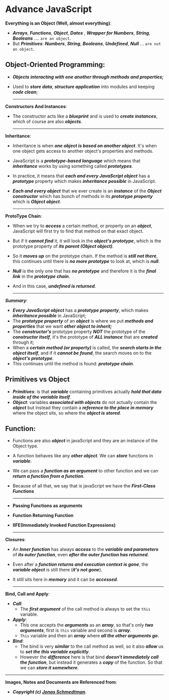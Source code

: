 # Advance JavaScript

**Everything is an Object (Well, almost everything)**:

- **_Arrays_**, **_Functions_**, **_Object_**, **_Dates_** , **_Wrapper for Numbers_**, **_String_**, **_Booleans_** .... `are an object`.
- But **_Primitives_**: **_Numbers_**, **_String_**, **_Booleans_**, **_Undefined_**, **_Null_** ... `are not an object`.

## Object-Oriented Programming:

- **_Objects interacting with one another through methods and properties;_**

- Used to **_store data_**, **_structure application_** into modules and keeping **_code clean_**;

  ***

**Constructors And Instances**:

- The constructor acts like a **_blueprint_** and is used to **_create instances_**, which of course are also **_objects_**.

  ***

**Inheritance**:

- Inheritance is when **_one object is based on another object_**. It's when one object gets access to another object's properties and methods.
- JavaScript is a **_prototype-based language_** which means that **_inheritance_** works by using something called **_prototypes_**.
- In practice, it means that **_each and every JavaScript object_** has a **_prototype_** property which makes **_inheritance possible_** in JavaScript.
- **_Each and every object_** that we ever create is an **_instance_** of the **_Object constructor_** which has bunch of methods in its **_prototype property_** which is **_Object object_**.

  ***

**ProtoType Chain**:

- When we try to **_access_** a certain method, or property on an **_object_**, JavaScript will first try to find that method on that exact object.
- But if it **_cannot find_** it, it will look in the **_object's prototype_**, which is the prototype property of **_its parent (Object object)_**.
- So it **_moves up_** on the prototype chain. If the method is **_still not there_**, this continues until there is **_no more prototype_** to look at, which is **_null_**.
- **_Null_** is the only one that has **_no prototype_** and therefore it is the **_final link_** in the **_prototype chain_**.
- And in this case, **_undefined is returned_**.

  ***

**_Summary_**:

- **_Every JavaScript object_** has a **_prototype property_**, which makes **_inheritance possible_** in JavaScript;
- The **_prototype property_** of an **_object_** is where we put **_methods and properties_** that we want **_other object to inherit;_**
- The **_constructor's_** prototype property **_NOT_** the prototype of the **_constructor itself_**, it's the prototype of **_ALL instance_** that are **_created_** through it;
- When a **_certain method (or property)_** is called, the **_search starts in the object itself_**, and if it **_cannot be found_**, the search moves on to the **_object's prototype_**.
- This continues until the method is found: **_prototype chain_**.

## Primitives vs Object

- **_Primitives_**: is that **_variable_** containing primitives actually **_hold that data inside of the variable itself_**.
- **_Object_**: variables **_associated with objects_** do not actually contain the **_object_** but instead they contain a **_reference to the place in memory_** where the object sits, so where the **_object is stored_**.

## Function:

- Functions are also **_object_** in javaScript and they are an instance of the Object type.
- A function behaves like any **_other object_**. We can **_store_** functions in **_variable_**.
- We can pass a **_function as an argument_** to other function and we can **_return a function from a function_**.
- Because of all that, we say that is javaScript we have the **_First-Class Functions_**

  ***

- **Passing Functions as arguments**
- **Function Returning Function**
- **IIFE(Immediately Invoked Function Expressions)**

  ***

**Closures**:

- An **_Inner function_** has always **_access_** to the **_variable and parameters_** of **_its outer function_**, even **_after the outer function has returned_**.
- Even after a **_function returns and execution context is gone_**, the **_variable object_** is still there (**_it's not gone_**).
- It still sits here in **_memory_** and it can be **_accessed_**.

  ***

**Bind, Call and Apply**:

- **_Call_**:
  - The **_first argument_** of the call method is always to set the `this` variable.
- **_Apply_**:
  - This one accepts the **_arguments_** as an **_array_**, so that's only **_two arguments_**, first is `this` variable and second is **_array_**.
  - `This` variable and then an **_array_** where **_all the other arguments go_**.
- **_Bind_**:
  - The bind is very **_similar_** to the call method as well, so it also **_allow_** us to **_set the this variable explicitly_**.
  - However the **_difference_** here is that bind **_doesn't immediately call the function_**, but instead it generates a **_copy_** of the function. So that we can **_store it somewhere_**.

---

**Images, Notes and Documents are Referenced from**:

- **_Copyright (c) [Jonas Schmedtman](https://twitter.com/jonasschmedtman)_**.
